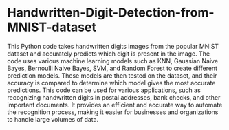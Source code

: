 # Handwritten-Digit-Detection-from-MNIST-dataset
This Python code takes handwritten digits images from the popular MNIST dataset and accurately predicts which digit is present in the image. The code uses various machine learning models such as KNN, Gaussian Naive Bayes, Bernoulli Naive Bayes, SVM, and Random Forest to create different prediction models. These models are then tested on the dataset, and their accuracy is compared to determine which model gives the most accurate predictions. This code can be used for various applications, such as recognizing handwritten digits in postal addresses, bank checks, and other important documents. It provides an efficient and accurate way to automate the recognition process, making it easier for businesses and organizations to handle large volumes of data.
